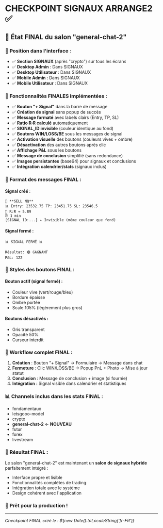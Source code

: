 # CHECKPOINT SIGNAUX ARRANGE2 ✅

## 🎯 **État FINAL du salon "general-chat-2"**

### 📍 **Position dans l'interface :**
- ✅ **Section SIGNAUX** (après "crypto") sur tous les écrans
- ✅ **Desktop Admin** : Dans SIGNAUX
- ✅ **Desktop Utilisateur** : Dans SIGNAUX  
- ✅ **Mobile Admin** : Dans SIGNAUX
- ✅ **Mobile Utilisateur** : Dans SIGNAUX

### 🔧 **Fonctionnalités FINALES implémentées :**
- ✅ **Bouton "+ Signal"** dans la barre de message
- ✅ **Création de signal** sans popup de succès
- ✅ **Message formaté** avec labels clairs (Entry, TP, SL)
- ✅ **Ratio R:R calculé** automatiquement
- ✅ **SIGNAL_ID invisible** (couleur identique au fond)
- ✅ **Boutons WIN/LOSS/BE** sous les messages de signal
- ✅ **Activation visuelle** des boutons (couleurs vives + ombre)
- ✅ **Désactivation** des autres boutons après clic
- ✅ **Affichage P&L** sous les boutons
- ✅ **Message de conclusion** simplifié (sans redondance)
- ✅ **Images persistantes** (base64) pour signaux et conclusions
- ✅ **Intégration calendrier/stats** (signaux inclus)

### 📱 **Format des messages FINAL :**

#### **Signal créé :**
```
🚀 **SELL NQ**
📊 Entry: 23532.75 TP: 23451.75 SL: 23546.5
🎯 R:R ≈ 5.89
⏰ 1 min
[SIGNAL_ID:...] ← Invisible (même couleur que fond)
```

#### **Signal fermé :**
```
📊 SIGNAL FERMÉ 📊

Résultat: 🟢 GAGNANT
P&L: 122
```

### 🎨 **Styles des boutons FINAL :**

#### **Bouton actif (signal fermé) :**
- Couleur vive (vert/rouge/bleu)
- Bordure épaisse
- Ombre portée
- Scale 105% (légèrement plus gros)

#### **Boutons désactivés :**
- Gris transparent
- Opacité 50%
- Curseur interdit

### 🔄 **Workflow complet FINAL :**
1. **Création** : Bouton "+ Signal" → Formulaire → Message dans chat
2. **Fermeture** : Clic WIN/LOSS/BE → Popup PnL + Photo → Mise à jour statut
3. **Conclusion** : Message de conclusion + image (si fournie)
4. **Intégration** : Signal visible dans calendrier et statistiques

### 📊 **Channels inclus dans les stats FINAL :**
- fondamentaux
- letsgooo-model  
- crypto
- **general-chat-2** ← **NOUVEAU**
- futur
- forex
- livestream

### 🎉 **Résultat FINAL :**
Le salon "general-chat-2" est maintenant un **salon de signaux hybride** parfaitement intégré :
- Interface propre et lisible
- Fonctionnalités complètes de trading
- Intégration totale avec le système
- Design cohérent avec l'application

### 🚀 **Prêt pour la production !**

---
*Checkpoint FINAL créé le : ${new Date().toLocaleString('fr-FR')}* 